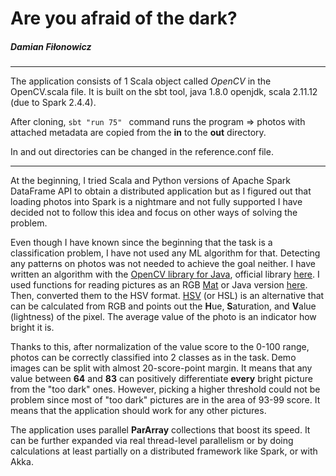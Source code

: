 # Are you afraid of the dark?
##### Damian Fiłonowicz

---

The application consists of 1 Scala object called *OpenCV* in the OpenCV.scala file. It is built on the sbt tool, java 1.8.0 openjdk, scala 2.11.12 (due to Spark 2.4.4).

After cloning, ```sbt "run 75" ``` command runs the program => photos with attached metadata are copied from the **in** to the **out** directory.

In and out directories can be changed in the reference.conf file.

---

At the beginning, I tried Scala and Python versions of Apache Spark DataFrame API to obtain a distributed application but as I figured out that loading
photos into Spark is a nightmare and not fully supported I have decided not to follow this idea and focus on other ways of solving the problem.

Even though I have known since the beginning that the task is a classification problem, I have not used any ML algorithm for that. Detecting any patterns
on photos was not needed to achieve the goal neither. I have written an algorithm with the
[OpenCV library for Java](https://opencv-java-tutorials.readthedocs.io/en/latest/01-installing-opencv-for-java.html#install-opencv-3-x-under-linux),
official library [here](https://opencv.org/).
I used functions for reading pictures as an RGB [Mat](https://docs.opencv.org/master/d3/d63/classcv_1_1Mat.html) or Java version
[here](https://docs.opencv.org/master/javadoc/org/opencv/core/Mat.html). Then, converted them to the HSV format.
[HSV](https://en.wikipedia.org/wiki/HSL_and_HSV) (or HSL) is an alternative that can be calculated from RGB and points out the **H**ue,
**S**aturation, and **V**alue (lightness) of the pixel. The average value of the photo is an indicator how bright it is.

Thanks to this, after normalization of the value score to the 0-100 range, photos can be correctly classified into 2 classes as in the task. Demo images can be split
with almost 20-score-point margin. It means that any value between **64** and **83** can positively differentiate **every** bright picture from the "too dark" ones.
However, picking a higher threshold could not be problem since most of "too dark" pictures are in the area of 93-99 score. It means that the application should
work for any other pictures.

The application uses parallel **ParArray** collections that boost its speed. It can be further expanded via real thread-level parallelism or by doing
calculations at least partially on a distributed framework like Spark, or with Akka.